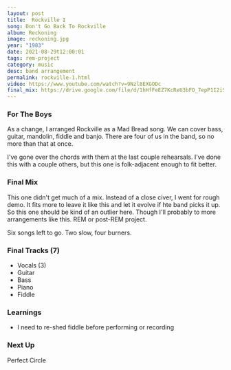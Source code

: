 ```yaml
---
layout: post
title:  Rockville I
song: Don't Go Back To Rockville
album: Reckoning
image: reckoning.jpg
year: "1983"
date: 2021-08-29t12:00:01
tags: rem-project
category: music
desc: band arrangement
permalink: rockville-1.html
video: https://www.youtube.com/watch?v=9Nzl8EXGODc
final_mix: https://drive.google.com/file/d/1hHfFeEZ7KcReU3bFO_7epP1I2iSophV8/view?usp=sharing
---
```


### For The Boys

As a change, I arranged Rockville as a Mad Bread song. We can cover bass, guitar, mandolin, fiddle and banjo. There are four of us in the band, so  no more than that at once.

I've gone over the chords with them at the last couple rehearsals. I've done this with a couple others, but this one is folk-adjacent enough to fit better.

### Final Mix

This one didn't get much of a mix. Instead of a close civer, I went for rough demo. It fits more to leave it like this and let it evolve if hte band picks it up. So this one should be kind of an outlier here. Though I'll probably to more arrangements like this. REM or post-REM project.

Six songs left to go. Two slow, four burners.

### Final Tracks (7)
- Vocals (3)
- Guitar
- Bass
- Piano
- Fiddle

### Learnings

- I need to re-shed fiddle before performing or recording

### Next Up

Perfect Circle